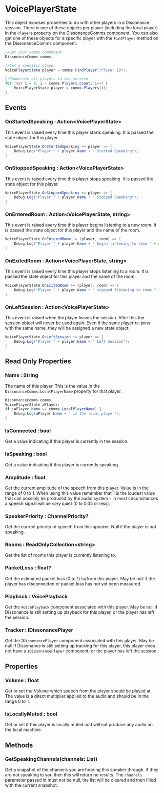 # VoicePlayerState

This object exposes properties to do with other players in a Dissonance session. There is one of these objects per player (including the local player) in the `Players` property on the DissonanceComms component. You can also get one of these objects for a specific player with the `FindPlayer` method on the DissonanceComms component.

```csharp
//Get your comms component
DissonanceComms comms;

//Get a specific player
VoicePlayerState player = comms.FindPlayer("Player ID");

//Enumerate all players in the session
for (var i = 0; i < comms.Players.Count; i++) {
    VoicePlayerState player = comms.Players[i];
}
```


## Events

### OnStartedSpeaking : Action&lt;VoicePlayerState&gt;

This event is raised every time this player starts speaking. It is passed the state object for this player.

```csharp
VoicePlayerState.OnStartedSpeaking += player => {
    Debug.Log("Player " + player.Name + " Started Speaking");
}
```

### OnStoppedSpeaking : Action&lt;VoicePlayerState&gt;

This event is raised every time this player stops speaking. It is passed the state object for this player.

```csharp
VoicePlayerState.OnStoppedSpeaking += player => {
    Debug.Log("Player " + player.Name + " Stopped Speaking");
}
```

### OnEnteredRoom : Action&lt;VoicePlayerState, string&gt;

This event is raised every time this player begins listening to a new room. It is passed the state object for this player and the name of the room.

```csharp
VoicePlayerState.OnEnteredRoom += (player, room) => {
    Debug.Log("Player " + player.Name + " began listening to room " + room);
}
```

### OnExitedRoom : Action&lt;VoicePlayerState, string&gt;

This event is raised every time this player stops listening to a room. It is passed the state object for this player and the name of the room.

```csharp
VoicePlayerState.OnExitedRoom += (player, room) => {
    Debug.Log("Player " + player.Name + " stopped listening to room " + room);
}
```

### OnLeftSession : Action&lt;VoicePlayerState&gt;

This event is raised when the player leaves the session. After this the session object will never be used again. Even if the same player re-joins with the same name, they will be assigned a new state object.

```csharp
VoicePlayerState.OnLeftSession += player => {
    Debug.Log("Player " + player.Name + " Left Session");
}
```

## Read Only Properties

### Name : String

The name of this player. This is the value in the `DissonanceComms:LocalPlayerName` property for that player.

```csharp
DissonanceComms comms;
VoicePlayerState aPlayer;
if (aPlayer.Name == comms.LocalPlayerName) {
    Debug.Log(aPlayer.Name + " is the local player");
}
```

### IsConnected : bool

Get a value indicating if this player is currently in the session.

### IsSpeaking : bool

Get a value indicating if this player is currently speaking

### Amplitude : float

Get the current amplitude of the speech from this player. Value is in the range of 0 to 1. When using this value remember that 1 is the loudest value that can possibly be produced by the audio system - in most circumstances a speech signal will be *very* quiet (0 to 0.05 or less).

### SpeakerPriority : ChannelPriority?

Get the current priority of speech from this speaker. Null if the player is not speaking.

### Rooms : ReadOnlyCollection&lt;string&gt;

Get the list of rooms this player is currently listening to.

### PacketLoss : float?

Get the estimated packet loss (0 to 1) to/from this player. May be null if the player has disconnected or packet loss has not yet been measured.

### Playback : VoicePlayback

Get the `VoicePlayback` component associated with this player. May be null if Dissonance is still setting up playback for this player, or the player has left the session.

### Tracker : IDissonancePlayer

Get the `IDissonancePlayer` component associated with this player. May be null if Dissonance is still setting up tracking for this player, this player does not have a `IDissonancePlayer` component, or the player has left the session.

## Properties

### Volume : float

Get or set the Volume which speech from the player should be played at. The value is a direct multiplier applied to the audio and should be in the range 0 to 1.

### IsLocallyMuted : bool

Get or set if this player is locally muted and will not produce any audio on the local machine.

## Methods

###  GetSpeakingChannels(channels: List<RemoteChannel>)

Get a snapshot of the channels you are hearing this speaker through. If they are not speaking to you then this will return no results. The `channels` parameter passed in must not be null, the list will be cleared and then filled with the current snapshot.